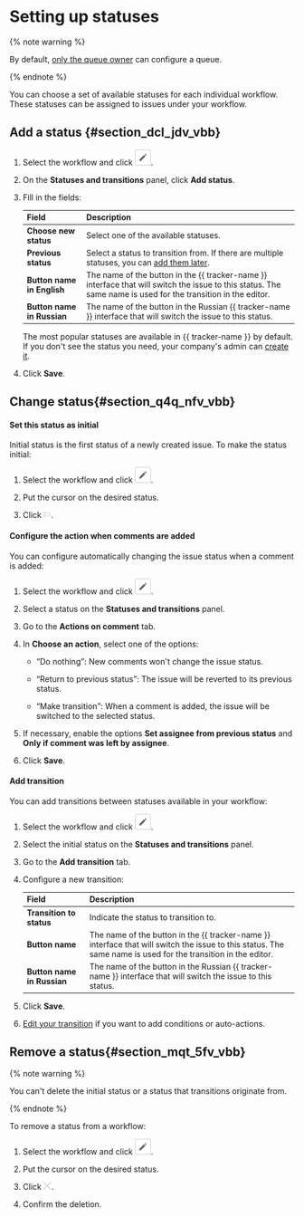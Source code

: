 # Setting up statuses

{% note warning %}

By default, [only the queue owner](queue-access.md) can configure a queue.

{% endnote %}

You can choose a set of available statuses for each individual workflow. These statuses can be assigned to issues under your workflow.

## Add a status {#section_dcl_jdv_vbb}

1. Select the workflow and click ![](../../_assets/tracker/button-edit.png).

1. On the **Statuses and transitions** panel, click **Add status**.

1. Fill in the fields:

    | Field | Description |
    | ----- | ----- |
    | **Choose new status** | Select one of the available statuses. |
    | **Previous status** | Select a status to transition from. If there are multiple statuses, you can [add them later](workflow-action-edit.md#section_en2_fhb_wbb). |
    | **Button name in English** | The name of the button in the {{ tracker-name }} interface that will switch the issue to this status. The same name is used for the transition in the editor. |
    | **Button name in Russian** | The name of the button in the Russian {{ tracker-name }} interface that will switch the issue to this status. |

   
   The most popular statuses are available in {{ tracker-name }} by default. If you don't see the status you need, your company's admin can [create it](create-status.md).

1. Click **Save**.

## Change status{#section_q4q_nfv_vbb}

#### Set this status as initial

Initial status is the first status of a newly created issue. To make the status initial:

1. Select the workflow and click ![](../../_assets/tracker/button-edit.png).

1. Put the cursor on the desired status.

1. Click ![](../../_assets/tracker/initial-ststus-icon.png).

#### Configure the action when comments are added

You can configure automatically changing the issue status when a comment is added:

1. Select the workflow and click ![](../../_assets/tracker/button-edit.png).

1. Select a status on the **Statuses and transitions** panel.

1. Go to the **Actions on comment** tab.

1. In **Choose an action**, select one of the options:

    - <q>Do nothing</q>: New comments won't change the issue status.

    - <q>Return to previous status</q>: The issue will be reverted to its previous status.

    - <q>Make transition</q>: When a comment is added, the issue will be switched to the selected status.

1. If necessary, enable the options **Set assignee from previous status** and **Only if comment was left by assignee**.

1. Click **Save**.

#### Add transition

You can add transitions between statuses available in your workflow:

1. Select the workflow and click ![](../../_assets/tracker/button-edit.png).

1. Select the initial status on the **Statuses and transitions** panel.

1. Go to the **Add transition** tab.

1. Configure a new transition:

    | Field | Description |
    | ---- | -------- |
    | **Transition to status** | Indicate the status to transition to. |
    | **Button name** | The name of the button in the {{ tracker-name }} interface that will switch the issue to this status. The same name is used for the transition in the editor. |
    | **Button name in Russian** | The name of the button in the Russian {{ tracker-name }} interface that will switch the issue to this status. |

1. Click **Save**.

1. [Edit your transition](workflow-action-edit.md) if you want to add conditions or auto-actions.

## Remove a status{#section_mqt_5fv_vbb}

{% note warning %}

You can't delete the initial status or a status that transitions originate from.

{% endnote %}

To remove a status from a workflow:

1. Select the workflow and click ![](../../_assets/tracker/button-edit.png).

1. Put the cursor on the desired status.

1. Click ![](../../_assets/tracker/remove-task-type.png).

1. Confirm the deletion.

